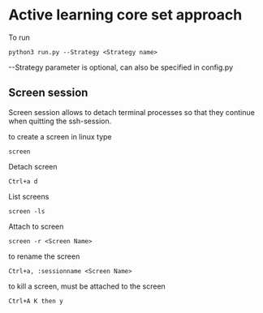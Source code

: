 # Active learning core set approach


To run

```
python3 run.py --Strategy <Strategy name>
```

--Strategy parameter is optional, can also be specified in config.py


## Screen session

Screen session allows to detach terminal processes so that they continue when quitting the ssh-session. 

to create a screen in linux type 
```
screen
```

Detach screen 
```
Ctrl+a d
```
List screens 
```
screen -ls
```
Attach to screen 
```
screen -r <Screen Name>
```
to rename the screen
```
Ctrl+a, :sessionname <Screen Name>
```

to kill a screen, must be attached to the screen
```
Ctrl+A K then y
```

